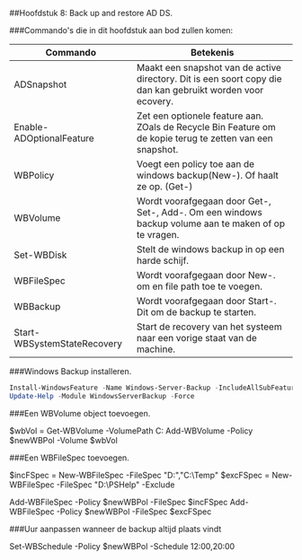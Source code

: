 ##Hoofdstuk 8: Back up and restore AD DS.


###Commando's die in dit hoofdstuk aan bod zullen komen:

| Commando                    | Betekenis                                                                                                   |
|-----------------------------|-------------------------------------------------------------------------------------------------------------|
| ADSnapshot                  | Maakt een snapshot van de active directory. Dit is een soort copy die dan kan gebruikt worden voor ecovery. |
| Enable-ADOptionalFeature    | Zet een optionele feature aan. ZOals de Recycle Bin Feature om de kopie terug te zetten van een snapshot.   |
| WBPolicy                    | Voegt een policy toe aan de windows backup(New-). Of haalt ze op. (Get-)                                    |
| WBVolume                    | Wordt voorafgegaan door Get-, Set-, Add-. Om een windows backup volume aan te maken of op te vragen.        |
| Set-WBDisk                  | Stelt de windows backup in op een harde schijf.                                                             |
| WBFileSpec                  | Wordt voorafgegaan door New-. om en file path toe te voegen.                                                |
| WBBackup                    | Wordt voorafgegaan door Start-. Dit om de backup te starten.                                                |
| Start-WBSystemStateRecovery | Start de recovery van het systeem naar een vorige staat van de machine.                                     |

###Windows Backup installeren.

```PowerShell
Install-WindowsFeature -Name Windows-Server-Backup -IncludeAllSubFeature |`
Update-Help -Module WindowsServerBackup -Force
```

###Een WBVolume object toevoegen.

$wbVol = Get-WBVolume -VolumePath C:
Add-WBVolume -Policy $newWBPol -Volume $wbVol

###Een WBFileSpec toevoegen.

$incFSpec = New-WBFileSpec -FileSpec "D:\","C:\Temp"
$excFSpec = New-WBFileSpec -FileSpec "D:\PSHelp" -Exclude

Add-WBFileSpec -Policy $newWBPol -FileSpec $incFSpec
Add-WBFileSpec -Policy $newWBPol -FileSpec $excFSpec


###Uur aanpassen wanneer de backup altijd plaats vindt

Set-WBSchedule -Policy $newWBPol -Schedule 12:00,20:00